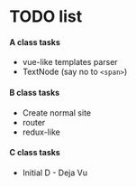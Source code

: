 # TODO list

#### A class tasks

* vue-like templates parser
* TextNode (say no to `<span>`)

#### B class tasks

* Create normal site
* router
* redux-like

#### C class tasks

* Initial D - Deja Vu
